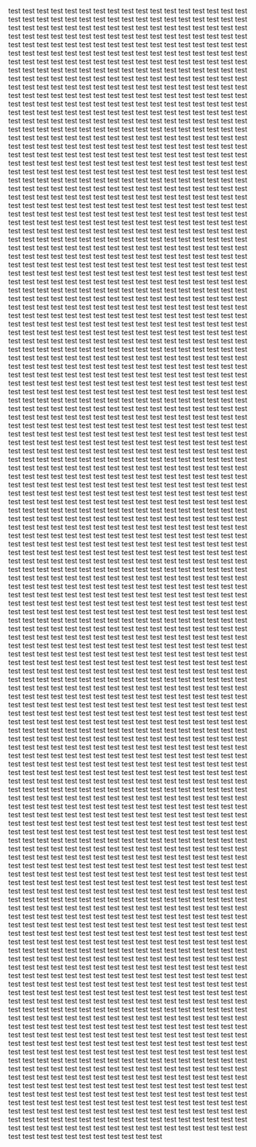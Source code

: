 test
test
test
test
test
test
test
test
test
test
test
test
test
test
test
test
test
test
test
test
test
test
test
test
test
test
test
test
test
test
test
test
test
test
test
test
test
test
test
test
test
test
test
test
test
test
test
test
test
test
test
test
test
test
test
test
test
test
test
test
test
test
test
test
test
test
test
test
test
test
test
test
test
test
test
test
test
test
test
test
test
test
test
test
test
test
test
test
test
test
test
test
test
test
test
test
test
test
test
test
test
test
test
test
test
test
test
test
test
test
test
test
test
test
test
test
test
test
test
test
test
test
test
test
test
test
test
test
test
test
test
test
test
test
test
test
test
test
test
test
test
test
test
test
test
test
test
test
test
test
test
test
test
test
test
test
test
test
test
test
test
test
test
test
test
test
test
test
test
test
test
test
test
test
test
test
test
test
test
test
test
test
test
test
test
test
test
test
test
test
test
test
test
test
test
test
test
test
test
test
test
test
test
test
test
test
test
test
test
test
test
test
test
test
test
test
test
test
test
test
test
test
test
test
test
test
test
test
test
test
test
test
test
test
test
test
test
test
test
test
test
test
test
test
test
test
test
test
test
test
test
test
test
test
test
test
test
test
test
test
test
test
test
test
test
test
test
test
test
test
test
test
test
test
test
test
test
test
test
test
test
test
test
test
test
test
test
test
test
test
test
test
test
test
test
test
test
test
test
test
test
test
test
test
test
test
test
test
test
test
test
test
test
test
test
test
test
test
test
test
test
test
test
test
test
test
test
test
test
test
test
test
test
test
test
test
test
test
test
test
test
test
test
test
test
test
test
test
test
test
test
test
test
test
test
test
test
test
test
test
test
test
test
test
test
test
test
test
test
test
test
test
test
test
test
test
test
test
test
test
test
test
test
test
test
test
test
test
test
test
test
test
test
test
test
test
test
test
test
test
test
test
test
test
test
test
test
test
test
test
test
test
test
test
test
test
test
test
test
test
test
test
test
test
test
test
test
test
test
test
test
test
test
test
test
test
test
test
test
test
test
test
test
test
test
test
test
test
test
test
test
test
test
test
test
test
test
test
test
test
test
test
test
test
test
test
test
test
test
test
test
test
test
test
test
test
test
test
test
test
test
test
test
test
test
test
test
test
test
test
test
test
test
test
test
test
test
test
test
test
test
test
test
test
test
test
test
test
test
test
test
test
test
test
test
test
test
test
test
test
test
test
test
test
test
test
test
test
test
test
test
test
test
test
test
test
test
test
test
test
test
test
test
test
test
test
test
test
test
test
test
test
test
test
test
test
test
test
test
test
test
test
test
test
test
test
test
test
test
test
test
test
test
test
test
test
test
test
test
test
test
test
test
test
test
test
test
test
test
test
test
test
test
test
test
test
test
test
test
test
test
test
test
test
test
test
test
test
test
test
test
test
test
test
test
test
test
test
test
test
test
test
test
test
test
test
test
test
test
test
test
test
test
test
test
test
test
test
test
test
test
test
test
test
test
test
test
test
test
test
test
test
test
test
test
test
test
test
test
test
test
test
test
test
test
test
test
test
test
test
test
test
test
test
test
test
test
test
test
test
test
test
test
test
test
test
test
test
test
test
test
test
test
test
test
test
test
test
test
test
test
test
test
test
test
test
test
test
test
test
test
test
test
test
test
test
test
test
test
test
test
test
test
test
test
test
test
test
test
test
test
test
test
test
test
test
test
test
test
test
test
test
test
test
test
test
test
test
test
test
test
test
test
test
test
test
test
test
test
test
test
test
test
test
test
test
test
test
test
test
test
test
test
test
test
test
test
test
test
test
test
test
test
test
test
test
test
test
test
test
test
test
test
test
test
test
test
test
test
test
test
test
test
test
test
test
test
test
test
test
test
test
test
test
test
test
test
test
test
test
test
test
test
test
test
test
test
test
test
test
test
test
test
test
test
test
test
test
test
test
test
test
test
test
test
test
test
test
test
test
test
test
test
test
test
test
test
test
test
test
test
test
test
test
test
test
test
test
test
test
test
test
test
test
test
test
test
test
test
test
test
test
test
test
test
test
test
test
test
test
test
test
test
test
test
test
test
test
test
test
test
test
test
test
test
test
test
test
test
test
test
test
test
test
test
test
test
test
test
test
test
test
test
test
test
test
test
test
test
test
test
test
test
test
test
test
test
test
test
test
test
test
test
test
test
test
test
test
test
test
test
test
test
test
test
test
test
test
test
test
test
test
test
test
test
test
test
test
test
test
test
test
test
test
test
test
test
test
test
test
test
test
test
test
test
test
test
test
test
test
test
test
test
test
test
test
test
test
test
test
test
test
test
test
test
test
test
test
test
test
test
test
test
test
test
test
test
test
test
test
test
test
test
test
test
test
test
test
test
test
test
test
test
test
test
test
test
test
test
test
test
test
test
test
test
test
test
test
test
test
test
test
test
test
test
test
test
test
test
test
test
test
test
test
test
test
test
test
test
test
test
test
test
test
test
test
test
test
test
test
test
test
test
test
test
test
test
test
test
test
test
test
test
test
test
test
test
test
test
test
test
test
test
test
test
test
test
test
test
test
test
test
test
test
test
test
test
test
test
test
test
test
test
test
test
test
test
test
test
test
test
test
test
test
test
test
test
test
test
test
test
test
test
test
test
test
test
test
test
test
test
test
test
test
test
test
test
test
test
test
test
test
test
test
test
test
test
test
test
test
test
test
test
test
test
test
test
test
test
test
test
test
test
test
test
test
test
test
test
test
test
test
test
test
test
test
test
test
test
test
test
test
test
test
test
test
test
test
test
test
test
test
test
test
test
test
test
test
test
test
test
test
test
test
test
test
test
test
test
test
test
test
test
test
test
test
test
test
test
test
test
test
test
test
test
test
test
test
test
test
test
test
test
test
test
test
test
test
test
test
test
test
test
test
test
test
test
test
test
test
test
test
test
test
test
test
test
test
test
test
test
test
test
test
test
test
test
test
test
test
test
test
test
test
test
test
test
test
test
test
test
test
test
test
test
test
test
test
test
test
test
test
test
test
test
test
test
test
test
test
test
test
test
test
test
test
test
test
test
test
test
test
test
test
test
test
test
test
test
test
test
test
test
test
test
test
test
test
test
test
test
test
test
test
test
test
test
test
test
test
test
test
test
test
test
test
test
test
test
test
test
test
test
test
test
test
test
test
test
test
test
test
test
test
test
test
test
test
test
test
test
test
test
test
test
test
test
test
test
test
test
test
test
test
test
test
test
test
test
test
test
test
test
test
test
test
test
test
test
test
test
test
test
test
test
test
test
test
test
test
test
test
test
test
test
test
test
test
test
test
test
test
test
test
test
test
test
test
test
test
test
test
test
test
test
test
test
test
test
test
test
test
test
test
test
test
test
test
test
test
test
test
test
test
test
test
test
test
test
test
test
test
test
test
test
test
test
test
test
test
test
test
test
test
test
test
test
test
test
test
test
test
test
test
test
test
test
test
test
test
test
test
test
test
test
test
test
test
test
test
test
test
test
test
test
test
test
test
test
test
test
test
test
test
test
test
test
test
test
test
test
test
test
test
test
test
test
test
test
test
test
test
test
test
test
test
test
test
test
test
test
test
test
test
test
test
test
test
test
test
test
test
test
test
test
test
test
test
test
test
test
test
test
test
test
test
test
test
test
test
test
test
test
test
test
test
test
test
test
test
test
test
test
test
test
test
test
test
test
test
test
test
test
test
test
test
test
test
test
test
test
test
test
test
test
test
test
test
test
test
test
test
test
test
test
test
test
test
test
test
test
test
test
test
test
test
test
test
test
test
test
test
test
test
test
test
test
test
test
test
test
test
test
test
test
test
test
test
test
test
test
test
test
test
test
test
test
test
test
test
test
test
test
test
test
test
test
test
test
test
test
test
test
test
test
test
test
test
test
test
test
test
test
test
test
test
test
test
test
test
test
test
test
test
test
test
test
test
test
test
test
test
test
test
test
test
test
test
test
test
test
test
test
test
test
test
test
test
test
test
test
test
test
test
test
test
test
test
test
test
test
test
test
test
test
test
test
test
test
test
test
test
test
test
test
test
test
test
test
test
test
test
test
test
test
test
test
test
test
test
test
test
test
test
test
test
test
test
test
test
test
test
test
test
test
test
test
test
test
test
test
test
test
test
test
test
test
test
test
test
test
test
test
test
test
test
test
test
test
test
test
test
test
test
test
test
test
test
test
test
test
test
test
test
test
test
test
test
test
test
test
test
test
test
test
test
test
test
test
test
test
test
test
test
test
test
test
test
test
test
test
test
test
test
test
test
test
test
test
test
test
test
test
test
test
test
test
test
test
test
test
test
test
test
test
test
test
test
test
test
test
test
test
test
test
test
test
test
test
test
test
test
test
test
test
test
test
test
test
test
test
test
test
test
test
test
test
test
test
test
test
test
test
test
test
test
test
test
test
test
test
test
test
test
test
test
test
test
test
test
test
test
test
test
test
test
test
test
test
test
test
test
test
test
test
test
test
test
test
test
test
test
test
test
test
test
test
test
test
test
test
test
test
test
test
test
test
test
test
test
test
test
test
test
test
test
test
test
test
test
test
test
test
test
test
test
test
test
test
test
test
test
test
test
test
test
test
test
test
test
test
test
test
test
test
test
test
test
test
test
test
test
test
test
test
test
test
test
test
test
test
test
test
test
test
test
test
test
test
test
test
test
test
test
test
test
test
test
test
test
test
test
test
test
test
test
test
test
test
test
test
test
test
test
test
test
test
test
test
test
test
test
test
test
test
test
test
test
test
test
test
test
test
test
test
test
test
test
test
test
test
test
test
test
test
test
test
test
test
test
test
test
test
test
test
test
test
test
test
test
test
test
test
test
test
test
test
test
test
test
test
test
test
test
test
test
test
test
test
test
test
test
test
test
test
test
test
test
test
test
test
test
test
test
test
test
test
test
test
test
test
test
test
test
test
test
test
test
test
test
test
test
test
test
test
test
test
test
test
test
test
test
test
test
test
test
test
test
test
test
test
test
test
test
test
test
test
test
test
test
test
test
test
test
test
test
test
test
test
test
test
test
test
test
test
test
test
test
test
test
test
test
test
test
test
test
test
test
test
test
test
test
test
test
test
test
test
test
test
test
test
test
test
test
test
test
test
test
test
test
test
test
test
test
test
test
test
test
test
test
test
test
test
test
test
test
test
test
test
test
test
test
test
test
test
test
test
test
test
test
test
test
